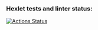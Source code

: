 ### Hexlet tests and linter status:
[![Actions Status](https://github.com/JS-NinjaNN/layout-designer-project-58/workflows/hexlet-check/badge.svg)](https://github.com/JS-NinjaNN/layout-designer-project-58/actions)